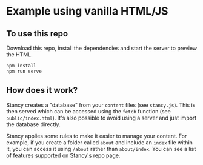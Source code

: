# Example using vanilla HTML/JS

## To use this repo

Download this repo, install the dependencies and start the server to preview the HTML.

```bash
npm install
npm run serve
```

## How does it work?

Stancy creates a "database" from your `content` files (see `stancy.js`). This is then served which can be accessed using the `fetch` function (see `public/index.html`). It's also possible to avoid using a server and just import the database directly.

Stancy applies some rules to make it easier to manage your content. For example, if you create a folder called `about` and include an `index` file within it, you can access it using `/about` rather than `about/index`. You can see a list of features supported on [Stancy's](https://github.com/gavinmcfarland/stancy) repo page.
